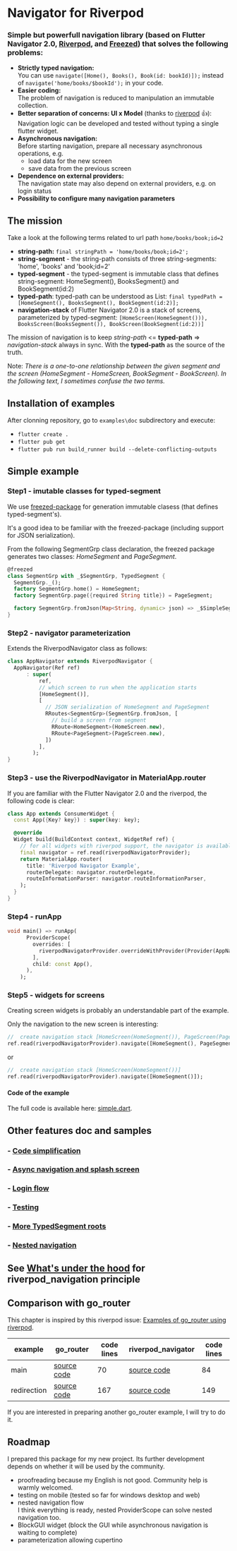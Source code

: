 # Navigator for Riverpod

### Simple but powerfull navigation library (based on Flutter Navigator 2.0, [Riverpod](https://riverpod.dev/), and [Freezed](https://github.com/rrousselGit/freezed)) that solves the following problems:

- **Strictly typed navigation:** <br>You can use ```navigate([Home(), Books(), Book(id: bookId)]);``` instead of ```navigate('home/books/$bookId');``` in your code.
- **Easier coding:** <br>The problem of navigation is reduced to manipulation an immutable collection.
- **Better separation of concerns: UI x Model** (thanks to [riverpod](https://riverpod.dev/) :+1:):<br>
  Navigation logic can be developed and tested without typing a single flutter widget.
- **Asynchronous navigation:**<br>
  Before starting navigation, prepare all necessary asynchronous operations, e.g.
  - load data for the new screen
  - save data from the previous screen
- **Dependence on external providers:**<br>
  The navigation state may also depend on external providers, e.g. on login status
- **Possibility to configure many navigation parameters**

## The mission

Take a look at the following terms related to url path ```home/books/book;id=2```

- **string-path:** ```final stringPath = 'home/books/book;id=2';```
- **string-segment** - the string-path consists of three string-segments: 'home', 'books' and 'book;id=2'
- **typed-segment** - the typed-segment is immutable class that defines string-segment: HomeSegment(), BooksSegment() and BookSegment(id:2)
- **typed-path**: typed-path can be understood as List<typed-segment>: ```final typedPath = [HomeSegment(), BooksSegment(), BookSegment(id:2)];```
- **navigation-stack** of Flutter Navigator 2.0 is a stack of screens, parameterized by typed-segment:
  ```[HomeScreen(HomeSegment())), BooksScreen(BooksSegment()), BookScreen(BookSegment(id:2))]```

The mission of navigation is to keep *string-path* <= **typed-path** => *navigation-stack* always in sync.
With the **typed-path** as the source of the truth.

Note: *There is a one-to-one relationship between the given segment and the screen (HomeSegment - HomeScreen, BookSegment - BookScreen).
In the following text, I sometimes confuse the two terms.*

## Installation of examples

After clonning repository, go to ```examples\doc``` subdirectory and execute:

- ```flutter create .```
- ```flutter pub get```
- ```flutter pub run build_runner build --delete-conflicting-outputs```

## Simple example

### Step1 - imutable classes for typed-segment

We use [freezed-package](https://github.com/rrousselGit/freezed) for generation immutable clasess (that defines typed-segment's).

It's a good idea to be familiar with the freezed-package (including support for JSON serialization).

From the following SegmentGrp class declaration, the freezed package 
generates two classes: *HomeSegment* and *PageSegment*.

```dart
@freezed
class SegmentGrp with _$SegmentGrp, TypedSegment {
  SegmentGrp._();
  factory SegmentGrp.home() = HomeSegment;
  factory SegmentGrp.page({required String title}) = PageSegment;

  factory SegmentGrp.fromJson(Map<String, dynamic> json) => _$SimpleSegmentFromJson(json);
}
```

### Step2 - navigator parameterization

Extends the RiverpodNavigator class as follows:

```dart
class AppNavigator extends RiverpodNavigator {
  AppNavigator(Ref ref)
      : super(
          ref,
          // which screen to run when the application starts
          [HomeSegment()],
          [
            // JSON serialization of HomeSegment and PageSegment
            RRoutes<SegmentGrp>(SegmentGrp.fromJson, [
              // build a screen from segment
              RRoute<HomeSegment>(HomeScreen.new),
              RRoute<PageSegment>(PageScreen.new),
            ])
          ],
        );
}
```

### Step3 - use the RiverpodNavigator in MaterialApp.router

If you are familiar with the Flutter Navigator 2.0 and the riverpod, the following code is clear:

```dart
class App extends ConsumerWidget {
  const App({Key? key}) : super(key: key);

  @override
  Widget build(BuildContext context, WidgetRef ref) {
    // for all widgets with riverpod support, the navigator is available via riverpodNavigatorProvider
    final navigator = ref.read(riverpodNavigatorProvider);
    return MaterialApp.router(
      title: 'Riverpod Navigator Example',
      routerDelegate: navigator.routerDelegate,
      routeInformationParser: navigator.routeInformationParser,
    );
  }
}

```

### Step4 - runApp

```dart
void main() => runApp(
      ProviderScope(
        overrides: [
          riverpodNavigatorProvider.overrideWithProvider(Provider(AppNavigator.new)),
        ],
        child: const App(),
      ),
    );
```

### Step5 - widgets for screens

Creating screen widgets is probably an understandable part of the example.

Only the navigation to the new screen is interesting:

```dart
//  create navigation stack [HomeScreen(HomeSegment()), PageScreen(PageSegment(title: 'Page title'))]
ref.read(riverpodNavigatorProvider).navigate([HomeSegment(), PageSegment(title: 'Page')]);
```

or 

```dart
//  create navigation stack [HomeScreen(HomeSegment())]
ref.read(riverpodNavigatorProvider).navigate([HomeSegment()]);
```

#### Code of the example

The full code is available here:
[simple.dart](https://github.com/PavelPZ/riverpod_navigator/blob/main/examples/doc/lib/src/simple.dart).

## Other features doc and samples 

### - [Code simplification](https://github.com/PavelPZ/riverpod_navigator/blob/main/features/code_simplification.md)
### - [Async navigation and splash screen](https://github.com/PavelPZ/riverpod_navigator/blob/main/features/async_navigation_splash_screen.md)
### - [Login flow](https://github.com/PavelPZ/riverpod_navigator/blob/main/features/login_flow.md)
### - [Testing](https://github.com/PavelPZ/riverpod_navigator/blob/main/features/testing.md)
### - [More TypedSegment roots](https://github.com/PavelPZ/riverpod_navigator/blob/main/features/more_typedSegment_roots.md)
### - [Nested navigation](https://github.com/PavelPZ/riverpod_navigator/blob/main/features/nested_navigation.md)

## See [What's under the hood](https://github.com/PavelPZ/riverpod_navigator/blob/main/under_the_hood.md) for riverpod_navigation principle

## Comparison with go_router

This chapter is inspired by this riverpod issue: [Examples of go_router using riverpod](https://github.com/rrousselGit/river_pod/issues/1122).

| example | go_router | code lines | riverpod_navigator | code lines |
| --- | --- | --- | --- | --- |
| main | [source code](https://github.com/csells/go_router/blob/main/go_router/example/lib/main.dart) | 70 | [source code](https://github.com/PavelPZ/riverpod_navigator/blob/main/examples/go_router/lib/main.dart) | 84  |
| redirection | [source code](https://github.com/csells/go_router/blob/main/go_router/example/lib/redirection.dart) | 167 | [source code](https://github.com/PavelPZ/riverpod_navigator/blob/main/examples/go_router/lib/redirection.dart) | 149 |

If you are interested in preparing another go_router example, I will try to do it.

## Roadmap

I prepared this package for my new project. Its further development depends on whether it will be used by the community.

- proofreading because my English is not good. Community help is warmly welcomed.
- testing on mobile (tested so far for windows desktop and web)<br>
- nested navigation flow<br>
  I think everything is ready, nested ProviderScope can solve nested navigation too.
- BlockGUI widget (block the GUI while asynchronous navigation is waiting to complete)
- parameterization allowing  cupertino
